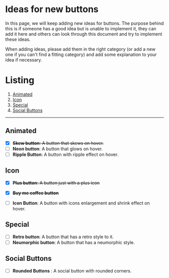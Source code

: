 # Ideas for new buttons

In this page, we will keep adding new ideas for buttons. The purpose behind this is if someone has a good idea but is unable to implement it, they can add it here and others can look through this document and try to implement these ideas.

When adding ideas, please add them in the right category (or add a new one if you can't find a fitting category) and add some explanation to your idea if necessary.

# Listing

1. [Animated](#animated)
2. [Icon](#icon)
3. [Special](#special)
4. [Social Buttons](#socialButtons)

---

## Animated

- [x] ~~**Skew button**: A button that skews on hover.~~
- [ ] **Neon button**: A button that glows on hover.
- [ ] **Ripple Button**: A button with ripple effect on hover.

## Icon

- [x] ~~**Plus button**: A button just with a plus icon~~
- [x] ~~**Buy me coffee button**~~
- [ ] **Icon Button**: A button with icons enlargement and shrink effect on hover.


## Special

- [ ] **Retro button**: A button that has a retro style to it.
- [ ] **Neumorphic button**: A button that has a neumorphic style.

 ## Social Buttons

 - [ ] **Rounded  Buttons** : A social button with rounded corners. 